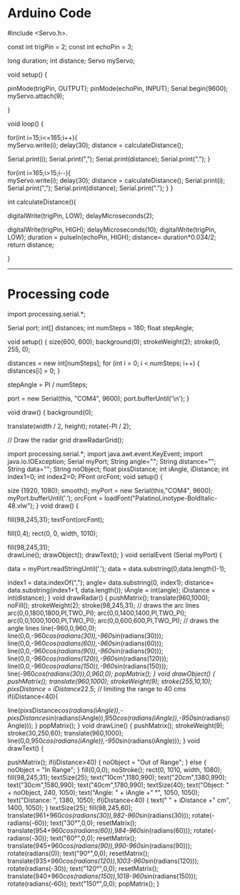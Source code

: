 # Arduino Code
#include <Servo.h>. 

const int trigPin = 2;
const int echoPin = 3;


long duration;
int distance;
Servo myServo;


void setup() {
  
  pinMode(trigPin, OUTPUT);
  pinMode(echoPin, INPUT); 
  Serial.begin(9600);
  myServo.attach(9); 
  
}


void loop() {

  
  
  for(int i=15;i<=165;i++){  
  myServo.write(i);
  delay(30);
  distance = calculateDistance();
  
  Serial.print(i); 
  Serial.print(","); 
  Serial.print(distance);
  Serial.print(".");
  }

  
 
  for(int i=165;i>15;i--){  
  myServo.write(i);
  delay(30);
  distance = calculateDistance();
  Serial.print(i);
  Serial.print(",");
  Serial.print(distance);
  Serial.print(".");
  }
}



int calculateDistance(){ 
  
  digitalWrite(trigPin, LOW); 
  delayMicroseconds(2);
 
  digitalWrite(trigPin, HIGH); 
  delayMicroseconds(10);
  digitalWrite(trigPin, LOW);
  duration = pulseIn(echoPin, HIGH); 
  distance= duration*0.034/2;
  return distance;

}


-------------------------------------------------------------------------------------------------------------------------------------

# Processing code 
import processing.serial.*;  

Serial port; 
int[] distances; 
int numSteps = 180; 
float stepAngle; 

void setup() {
  size(600, 600); 
  background(0); 
  strokeWeight(2); 
  stroke(0, 255, 0); 
  
  distances = new int[numSteps];
  for (int i = 0; i < numSteps; i++) {
    distances[i] = 0;
  }

  stepAngle = PI / numSteps;
   
  port = new Serial(this, "COM4", 9600); 
  port.bufferUntil('\n');
}

void draw() {
  background(0); 
  
  translate(width / 2, height); 
  rotate(-PI / 2); 
  
  // Draw the radar grid
  drawRadarGrid();
  
  import processing.serial.*; 
import java.awt.event.KeyEvent;
import java.io.IOException;
Serial myPort; 
String angle="";
String distance="";
String data="";
String noObject;
float pixsDistance;
int iAngle, iDistance;
int index1=0;
int index2=0;
PFont orcFont;
void setup() {
  
 size (1920, 1080);
 smooth();
 myPort = new Serial(this,"COM4", 9600); 
 myPort.bufferUntil('.'); 
 orcFont = loadFont("PalatinoLinotype-BoldItalic-48.vlw");
}
void draw() {
  
  fill(98,245,31);
  textFont(orcFont);
  
  fill(0,4); 
  rect(0, 0, width, 1010); 
  
  fill(98,245,31);   
  drawLine();
  drawObject();
  drawText();
}
void serialEvent (Serial myPort) { 
  
  data = myPort.readStringUntil('.');
  data = data.substring(0,data.length()-1);
  
  index1 = data.indexOf(","); 
  angle= data.substring(0, index1); 
  distance= data.substring(index1+1, data.length());
  iAngle = int(angle);
  iDistance = int(distance);
}
void drawRadar() {
  pushMatrix();
  translate(960,1000); 
  noFill();
  strokeWeight(2);
  stroke(98,245,31);
  // draws the arc lines
  arc(0,0,1800,1800,PI,TWO_PI);
  arc(0,0,1400,1400,PI,TWO_PI);
  arc(0,0,1000,1000,PI,TWO_PI);
  arc(0,0,600,600,PI,TWO_PI);
  // draws the angle lines
  line(-960,0,960,0);
  line(0,0,-960*cos(radians(30)),-960*sin(radians(30)));
  line(0,0,-960*cos(radians(60)),-960*sin(radians(60)));
  line(0,0,-960*cos(radians(90)),-960*sin(radians(90)));
  line(0,0,-960*cos(radians(120)),-960*sin(radians(120)));
  line(0,0,-960*cos(radians(150)),-960*sin(radians(150)));
  line(-960*cos(radians(30)),0,960,0);
  popMatrix();
}
void drawObject() {
  pushMatrix();
  translate(960,1000); 
  strokeWeight(9);
  stroke(255,10,10); 
  pixsDistance = iDistance*22.5; 
  // limiting the range to 40 cms
  if(iDistance<40){
   
  line(pixsDistance*cos(radians(iAngle)),-pixsDistance*sin(radians(iAngle)),950*cos(radians(iAngle)),-950*sin(radians(iAngle)));
  }
  popMatrix();
}
void drawLine() {
  pushMatrix();
  strokeWeight(9);
  stroke(30,250,60);
  translate(960,1000);
  line(0,0,950*cos(radians(iAngle)),-950*sin(radians(iAngle))); 
}
void drawText() { 
  
  pushMatrix();
  if(iDistance>40) {
  noObject = "Out of Range";
  }
  else {
  noObject = "In Range";
  }
  fill(0,0,0);
  noStroke();
  rect(0, 1010, width, 1080);
  fill(98,245,31);
  textSize(25);
  text("10cm",1180,990);
  text("20cm",1380,990);
  text("30cm",1580,990);
  text("40cm",1780,990);
  textSize(40);
  text("Object: " + noObject, 240, 1050);
  text("Angle: " + iAngle +" °", 1050, 1050);
  text("Distance: ", 1380, 1050);
  if(iDistance<40) {
  text("        " + iDistance +" cm", 1400, 1050);
  }
  textSize(25);
  fill(98,245,60);
  translate(961+960*cos(radians(30)),982-960*sin(radians(30)));
  rotate(-radians(-60));
  text("30°",0,0);
  resetMatrix();
  translate(954+960*cos(radians(60)),984-960*sin(radians(60)));
  rotate(-radians(-30));
  text("60°",0,0);
  resetMatrix();
  translate(945+960*cos(radians(90)),990-960*sin(radians(90)));
  rotate(radians(0));
  text("90°",0,0);
  resetMatrix();
  translate(935+960*cos(radians(120)),1003-960*sin(radians(120)));
  rotate(radians(-30));
  text("120°",0,0);
  resetMatrix();
  translate(940+960*cos(radians(150)),1018-960*sin(radians(150)));
  rotate(radians(-60));
  text("150°",0,0);
  popMatrix(); 
}
